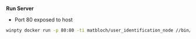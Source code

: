 

**Run Server**

- Port 80 exposed to host
```bash
winpty docker run -p 80:80 -ti matbloch/user_identification_node //bin/bash
```
